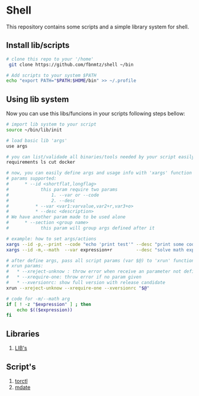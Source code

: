 <!--
 ############################################################################
 Project: shell (none)
 File...: readme.md
 Created: Friday, 2022/12/30 - 04:54:21
 Author.: @fbnmtz, (fabiano.matoz@gmail.com)
 ~·~·~·~·~·~·~·~·~·~·~·~·~~·~·~·~·~·~·~·~·~·~·~·~·~~·~·~·~·~·~~·~·~·~·~·~·~·~
 Last Modified: Saturday, 2022/12/31 - 16:07:38
 Modified By..: @fbnmtz, (fabiano.matoz@gmail.com)
 ~·~·~·~·~·~·~·~·~·~·~·~·~~·~·~·~·~·~·~·~·~·~·~·~·~~·~·~·~·~·~~·~·~·~·~·~·~·~
 Version: 0.0.3.130
 ~·~·~·~·~·~·~·~·~·~·~·~·~~·~·~·~·~·~·~·~·~·~·~·~·~~·~·~·~·~·~~·~·~·~·~·~·~·~
 Description: 
  >
 ############################################################################
 HISTORY:
-->
# Shell

This repository contains some scripts and a simple library system for shell.

## Install lib/scripts

```bash
# clone this repo to your '/home'
 git clone https://github.com/fbnmtz/shell ~/bin

# Add scripts to your system $PATH
echo "export PATH="$PATH:$HOME/bin" >> ~/.profile
```

## Using lib system

Now you can use this libs/funcions in your scripts following steps bellow:

```bash
# import lib system to your script
source ~/bin/lib/init  

# load basic lib 'args'
use args

# you can list/validade all binaries/tools needed by your script easily using 'requirements' function
requirements ls cut docker

# now, you can easily define args and usage info with 'xargs' function
# params supported:
#      * --id <shortflat,longflag>
#            this param require two params 
#                1. --var or --code
#                2. --desc
#          * --var <var1:varvalue,var2+r,var3+o>
#          * --desc <description>
# We have another param made to be used alone 
#      * --section <group name>
#            this param will group args defined after it

# example: how to set args/actions
xargs --id -p,--print --code "echo 'print test'" --desc "print some code"
xargs --id -m,--math  --var expression+r         --desc "solve math expression" 

# after define args, pass all script params (var $@) to 'xrun' function 
# xrun params:
#   * --xreject-unknow : throw error when receive an parameter not defined with 'xargs'
#   * --xrequire-one: throw error if no param given
#   * --xversionrc: show full version with release candidate
xrun --xreject-unknow --xrequire-one --xversionrc "$@"

# code for -m/--math arg
if [ ! -z "$expression" ] ; then
    echo $(($expression))
fi

```

## Libraries

1. [LIB's](./lib/readme.md)
## Script's
   
1. [torctl](./docs/torctl.md)
2. [mdate](docs/mdate.md)
